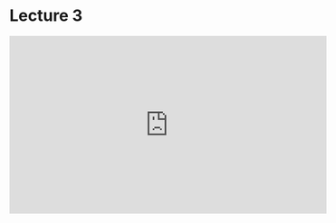 # Lecture 3

<iframe width="560" height="315" src="https://www.youtube.com/embed/Clme6A37tV0?si=k3LgBYPyEcf0BmKm" title="YouTube video player" frameborder="0" allow="accelerometer; autoplay; clipboard-write; encrypted-media; gyroscope; picture-in-picture; web-share" referrerpolicy="strict-origin-when-cross-origin" allowfullscreen></iframe>